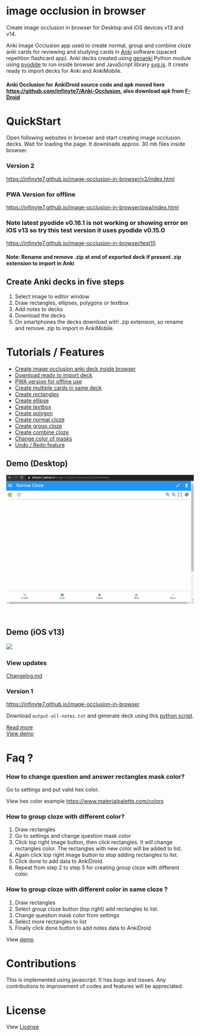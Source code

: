# image occlusion in browser

Create image occlusion in browser for Desktop and iOS devices v13 and v14.

Anki Image Occlusion app used to create normal, group and combine cloze anki cards for reviewing and studying cards in [Anki](https://apps.ankiweb.net) software (spaced repetition flashcard app). Anki decks created using [genanki](https://github.com/kerrickstaley/genanki) Python module using [pyodide](https://github.com/iodide-project/pyodide) to run inside browser and JavaScript library [svg.js](https://svgdotjs.github.io/). It create ready to import decks for Anki and AnkiMobile.

#### Anki Occlusion for AnkiDroid source code and apk moved here https://github.com/infinyte7/Anki-Occlusion, also download apk from [F-Droid](https://f-droid.org/en/packages/io.infinyte7.ankiimageocclusion/)

# QuickStart
Open following websites in browser and start creating image occlusion decks. Wait for loading the page. It downloads approx. 30 mb files inside browser.

### Version 2
https://infinyte7.github.io/image-occlusion-in-browser/v2/index.html

### PWA Version for offline
https://infinyte7.github.io/image-occlusion-in-browser/pwa/index.html

### Note latest pyodide v0.16.1 is not working or showing error on iOS v13 so try this test version it uses pyodide v0.15.0
https://infinyte7.github.io/image-occlusion-in-browser/test15

#### Note: Rename and remove .zip at end of exported deck if present .zip extension to import in Anki

## Create Anki decks in five steps
1. Select image to editor window
2. Draw rectangles, ellipses, polygons or textbox
3. Add notes to decks
4. Download the decks
5. On smartphones the decks download with .zip extension, so rename and remove .zip to import in AnkiMobile.

# Tutorials / Features
- [Create image occlusion anki deck inside browser](demo/iOSv13_demo.gif)
- [Download ready to import deck](demo/multiple_cards.gif)
- [PWA version for offline use](demo/install_pwa.gif)
- [Create multiple cards in same deck](demo/multiple_cards.gif)
- [Create rectangles](demo/demo_draw_anywhere.gif)
- [Create ellipse](https://github.com/infinyte7/image-occlusion-in-browser/blob/master/demo/demo_multiple_polygon.gif)
- [Create textbox](https://github.com/infinyte7/image-occlusion-in-browser/blob/master/demo/demo_text_box.gif)
- [Create polygon](https://github.com/infinyte7/image-occlusion-in-browser/blob/master/demo/demo_multiple_polygon.gif)
- [Create normal cloze](demo/demo_create.gif)
- [Create group cloze](demo/demo_group_element.gif)
- [Create combine cloze](demo/combine_cloze_demo_browser.gif)
- [Change color of masks](demo/demo_change_color.gif)
- [Undo / Redo feature](https://github.com/infinyte7/image-occlusion-in-browser/blob/master/demo/demo_undo_redo.gif)


## Demo (Desktop)
![](demo/multiple_cards.gif)

<br>

## Demo (iOS v13)
![](demo/iOSv13_demo.gif)


### View updates
[Changelog.md](Changelog.md)


### Version 1
https://infinyte7.github.io/image-occlusion-in-browser

Download ```output-all-notes.txt``` and generate deck using this [python script](https://github.com/infinyte7/image-occlusion-in-browser/blob/master/image-occ-deck-export.py).

[Read more](Create-In-Browser.md)<br>
[View demo](demo/combine_cloze_demo_browser.gif)

# Faq ?
### How to change question and answer rectangles mask color?
Go to settings and put valid hex color.

View hex color example https://www.materialpalette.com/colors

### How to group cloze with different color?
1. Draw rectangles
2. Go to settings and change question mask color
3. Click top right image button, then click rectangles. It will change rectangles color. The rectangles with new color will be added to list.
4. Again click top right image button to stop adding rectangles to list. 
5. Click done to add data to AnkiDroid.
6. Repeat from step 2 to step 5 for creating group cloze with different color.

### How to group cloze with different color in same cloze ?
1. Draw rectangles
2. Select group cloze button (top right) add rectangles to list.
3. Change question mask color from settings
4. Select more rectangles to list
5. Finally click done button to add notes data to AnkiDroid

View [demo](https://user-images.githubusercontent.com/12841290/95605099-0d038b00-0a8b-11eb-81ed-58a7e03c254e.gif)

# Contributions
This is implemented using javascript. It has bugs and issues. Any contributions to improvement of codes and features will be appreciated.

# License
View [License](License.md)